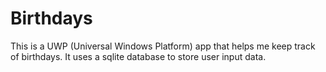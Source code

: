 ﻿# Birthdays
This is a  UWP (Universal Windows Platform) app that helps me keep track of birthdays. It uses a sqlite database to store user input data.